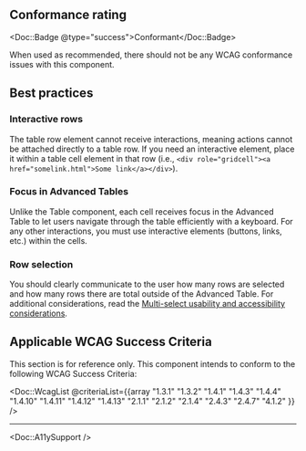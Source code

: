 ## Conformance rating

<Doc::Badge @type="success">Conformant</Doc::Badge>

When used as recommended, there should not be any WCAG conformance issues with this component.

## Best practices

### Interactive rows

The table row element cannot receive interactions, meaning actions cannot be attached directly to a table row. If you need an interactive element, place it within a table cell element in that row (i.e., `<div role="gridcell"><a href="somelink.html">Some link</a></div>`).

### Focus in Advanced Tables

Unlike the Table component, each cell receives focus in the Advanced Table to let users navigate through the table efficiently with a keyboard. For any other interactions, you must use interactive elements (buttons, links, etc.) within the cells. 

### Row selection

You should clearly communicate to the user how many rows are selected and how many rows there are total outside of the Advanced Table. For additional considerations, read the [Multi-select usability and accessibility considerations](/components/table/advanced-table?tab=code#usability-and-accessibility-considerations).

## Applicable WCAG Success Criteria

This section is for reference only. This component intends to conform to the following WCAG Success Criteria:

<Doc::WcagList @criteriaList={{array "1.3.1" "1.3.2" "1.4.1" "1.4.3" "1.4.4" "1.4.10" "1.4.11" "1.4.12" "1.4.13" "2.1.1" "2.1.2" "2.1.4" "2.4.3" "2.4.7" "4.1.2" }} />

---

<Doc::A11ySupport />
